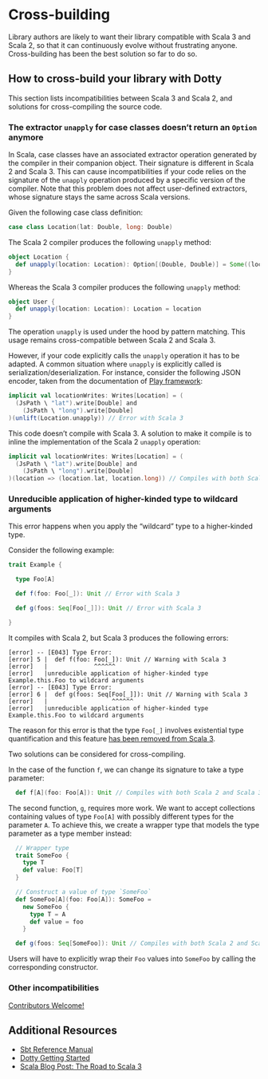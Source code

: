 # Cross-building

Library authors are likely to want their library compatible with Scala 3 and Scala 2, so that it can continuously evolve without frustrating anyone. Cross-building has been the best solution so far to do so.

## How to cross-build your library with Dotty

This section lists incompatibilities between Scala 3 and Scala 2, and solutions for cross-compiling the source code.

### The extractor `unapply` for case classes doesn’t return an `Option` anymore

In Scala, case classes have an associated extractor operation generated by the compiler in their companion object. Their signature is different in Scala 2 and Scala 3. This can cause incompatibilities if your code relies on the signature of the `unapply` operation produced by a specific version of the compiler. Note that this problem does not affect user-defined extractors, whose signature stays the same across Scala versions.

Given the following case class definition:

~~~ scala
case class Location(lat: Double, long: Double)
~~~

The Scala 2 compiler produces the following `unapply` method:

~~~ scala
object Location {
  def unapply(location: Location): Option[(Double, Double)] = Some((location.lat, location.long))
}
~~~

Whereas the Scala 3 compiler produces the following `unapply` method:

~~~ scala
object User {
  def unapply(location: Location): Location = location
}
~~~

The operation `unapply` is used under the hood by pattern matching. This usage remains cross-compatible between Scala 2 and Scala 3.

However, if your code explicitly calls the `unapply` operation it has to be adapted. A common situation where `unapply` is explicitly called is serialization/deserialization. For instance, consider the following JSON encoder, taken from the documentation of [Play framework](https://www.playframework.com/documentation/2.8.x/ScalaJsonCombinators#Writes):

~~~ scala
implicit val locationWrites: Writes[Location] = (
  (JsPath \ "lat").write[Double] and
    (JsPath \ "long").write[Double]
)(unlift(Location.unapply)) // Error with Scala 3
~~~

This code doesn’t compile with Scala 3. A solution to make it compile is to inline the implementation of the Scala 2 `unapply` operation:

~~~ scala
implicit val locationWrites: Writes[Location] = (
  (JsPath \ "lat").write[Double] and
    (JsPath \ "long").write[Double]
)(location => (location.lat, location.long)) // Compiles with both Scala 2 and Scala 3
~~~

### Unreducible application of higher-kinded type to wildcard arguments

This error happens when you apply the “wildcard” type to a higher-kinded type.

Consider the following example:

~~~ scala
trait Example {

  type Foo[A]

  def f(foo: Foo[_]): Unit // Error with Scala 3

  def g(foos: Seq[Foo[_]]): Unit // Error with Scala 3

}
~~~

It compiles with Scala 2, but Scala 3 produces the following errors:

~~~
[error] -- [E043] Type Error:
[error] 5 |  def f(foo: Foo[_]): Unit // Warning with Scala 3
[error]   |             ^^^^^^
[error]   |unreducible application of higher-kinded type Example.this.Foo to wildcard arguments
[error] -- [E043] Type Error:
[error] 6 |  def g(foos: Seq[Foo[_]]): Unit // Warning with Scala 3
[error]   |                  ^^^^^^
[error]   |unreducible application of higher-kinded type Example.this.Foo to wildcard arguments
~~~

The reason for this error is that the type `Foo[_]` involves existential type quantification and this feature [has been removed from Scala 3](https://dotty.epfl.ch/docs/reference/dropped-features/existential-types.html).

Two solutions can be considered for cross-compiling.

In the case of the function `f`, we can change its signature to take a type parameter:

~~~ scala
  def f[A](foo: Foo[A]): Unit // Compiles with both Scala 2 and Scala 3
~~~

The second function, `g`, requires more work. We want to accept collections containing
values of type `Foo[A]` with possibly different types for the parameter `A`. To achieve
this, we create a wrapper type that models the type parameter as a type member instead:

~~~ scala
  // Wrapper type
  trait SomeFoo {
    type T
    def value: Foo[T]
  }

  // Construct a value of type `SomeFoo`
  def SomeFoo[A](foo: Foo[A]): SomeFoo =
    new SomeFoo {
      type T = A
      def value = foo
    }

  def g(foos: Seq[SomeFoo]): Unit // Compiles with both Scala 2 and Scala 3
~~~

Users will have to explicitly wrap their `Foo` values into `SomeFoo` by calling the
corresponding constructor.

### Other incompatibilities

[Contributors Welcome!](CONTRIBUTING.md)

## Additional Resources

- [Sbt Reference Manual](https://www.scala-sbt.org/1.x/docs/Cross-Build.html)
- [Dotty Getting Started](https://dotty.epfl.ch/docs/usage/getting-started.html)
- [Scala Blog Post: The Road to Scala 3](https://www.scala-lang.org/2019/12/18/road-to-scala-3.html#how-can-i-contribute)
